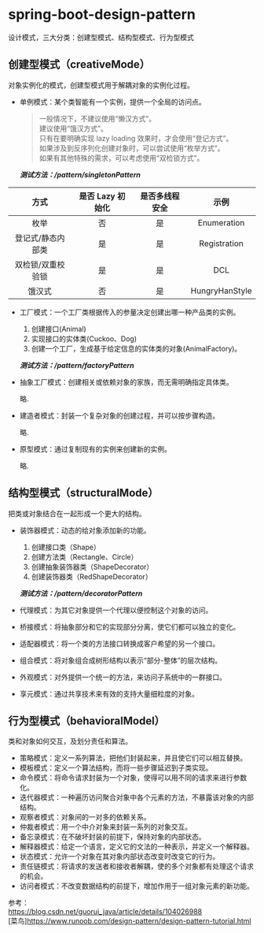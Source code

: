 # spring-boot-design-pattern

设计模式，三大分类：创建型模式、结构型模式、行为型模式

## 创建型模式（creativeMode）

对象实例化的模式，创建型模式用于解耦对象的实例化过程。

- 单例模式：某个类智能有一个实例，提供一个全局的访问点。  
    > 一般情况下，不建议使用“懒汉方式”。  
    建议使用“饿汉方式”。  
    只有在要明确实现 lazy loading 效果时，才会使用“登记方式”。  
    如果涉及到反序列化创建对象时，可以尝试使用“枚举方式”。  
    如果有其他特殊的需求，可以考虑使用“双检锁方式”。  

    ___测试方法：/pattern/singletonPattern___

| 方式 | 是否 Lazy 初始化 | 是否多线程安全 | 示例 |
| :----: | :----: | :----: | :----: |
| 枚举 | 否 | 是 | Enumeration |
| 登记式/静态内部类 | 是 | 是 | Registration |
| 双检锁/双重校验锁 | 是 | 是 | DCL |
| 饿汉式 | 否 | 是 | HungryHanStyle |

- 工厂模式：一个工厂类根据传入的参量决定创建出哪一种产品类的实例。
    
    1. 创建接口(Animal)
    2. 实现接口的实体类(Cuckoo、Dog)
    3. 创建一个工厂，生成基于给定信息的实体类的对象(AnimalFactory)。

    ___测试方法：/pattern/factoryPattern___

- 抽象工厂模式：创建相关或依赖对象的家族，而无需明确指定具体类。
    
    略.
    
- 建造者模式：封装一个复杂对象的创建过程，并可以按步骤构造。
    
    略.
    
- 原型模式：通过复制现有的实例来创建新的实例。
    
    略.

## 结构型模式（structuralMode）

把类或对象结合在一起形成一个更大的结构。

- 装饰器模式：动态的给对象添加新的功能。
    
    1. 创建接口类（Shape）
    2. 创建方法类（Rectangle、Circle）
    3. 创建抽象装饰器类（ShapeDecorator）
    4. 创建装饰器类（RedShapeDecorator）
    
    ___测试方法：/pattern/decoratorPattern___
    
- 代理模式：为其它对象提供一个代理以便控制这个对象的访问。
- 桥接模式：将抽象部分和它的实现部分分离，使它们都可以独立的变化。
- 适配器模式：将一个类的方法接口转换成客户希望的另一个接口。
- 组合模式：将对象组合成树形结构以表示“部分-整体”的层次结构。
- 外观模式：对外提供一个统一的方法，来访问子系统中的一群接口。
- 享元模式：通过共享技术来有效的支持大量细粒度的对象。


## 行为型模式（behavioralModel）

类和对象如何交互，及划分责任和算法。

- 策略模式：定义一系列算法，把他们封装起来，并且使它们可以相互替换。
- 模板模式：定义一个算法结构，而将一些步骤延迟到子类实现。
- 命令模式：将命令请求封装为一个对象，使得可以用不同的请求来进行参数化。
- 迭代器模式：一种遍历访问聚合对象中各个元素的方法，不暴露该对象的内部结构。
- 观察者模式：对象间的一对多的依赖关系。
- 仲裁者模式：用一个中介对象来封装一系列的对象交互。
- 备忘录模式：在不破坏封装的前提下，保持对象的内部状态。
- 解释器模式：给定一个语言，定义它的文法的一种表示，并定义一个解释器。
- 状态模式：允许一个对象在其对象内部状态改变时改变它的行为。
- 责任链模式：将请求的发送者和接收者解耦，使的多个对象都有处理这个请求的机会。
- 访问者模式：不改变数据结构的前提下，增加作用于一组对象元素的新功能。


参考：  
<https://blog.csdn.net/guorui_java/article/details/104026988>  
[菜鸟]<https://www.runoob.com/design-pattern/design-pattern-tutorial.html>  

